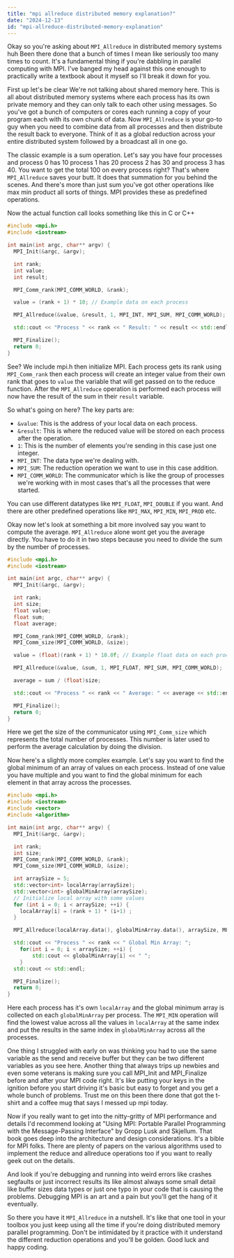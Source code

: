 ```yaml
---
title: "mpi allreduce distributed memory explanation?"
date: "2024-12-13"
id: "mpi-allreduce-distributed-memory-explanation"
---
```


Okay so you're asking about `MPI_Allreduce` in distributed memory systems huh Been there done that a bunch of times I mean like seriously too many times to count. It's a fundamental thing if you're dabbling in parallel computing with MPI. I've banged my head against this one enough to practically write a textbook about it myself so I'll break it down for you.

First up let's be clear We're not talking about shared memory here. This is all about distributed memory systems where each process has its own private memory and they can only talk to each other using messages. So you've got a bunch of computers or cores each running a copy of your program each with its own chunk of data. Now `MPI_Allreduce` is your go-to guy when you need to combine data from all processes and then distribute the result back to everyone. Think of it as a global reduction across your entire distributed system followed by a broadcast all in one go.

The classic example is a sum operation. Let's say you have four processes and process 0 has 10 process 1 has 20 process 2 has 30 and process 3 has 40. You want to get the total 100 on every process right? That's where `MPI_Allreduce` saves your butt. It does that summation for you behind the scenes. And there's more than just sum you've got other operations like max min product all sorts of things. MPI provides these as predefined operations.

Now the actual function call looks something like this in C or C++

```c++
#include <mpi.h>
#include <iostream>

int main(int argc, char** argv) {
  MPI_Init(&argc, &argv);

  int rank;
  int value;
  int result;

  MPI_Comm_rank(MPI_COMM_WORLD, &rank);

  value = (rank + 1) * 10; // Example data on each process

  MPI_Allreduce(&value, &result, 1, MPI_INT, MPI_SUM, MPI_COMM_WORLD);

  std::cout << "Process " << rank << " Result: " << result << std::endl;

  MPI_Finalize();
  return 0;
}
```
See? We include mpi.h then initialize MPI. Each process gets its rank using `MPI_Comm_rank` then each process will create an integer value from their own rank that goes to `value` the variable that will get passed on to the reduce function. After the `MPI_Allreduce` operation is performed each process will now have the result of the sum in their `result` variable.

So what's going on here? The key parts are:

*   `&value`: This is the address of your local data on each process.
*   `&result`: This is where the reduced value will be stored on each process after the operation.
*   `1`: This is the number of elements you're sending in this case just one integer.
*   `MPI_INT`: The data type we're dealing with.
*   `MPI_SUM`: The reduction operation we want to use in this case addition.
*   `MPI_COMM_WORLD`: The communicator which is like the group of processes we're working with in most cases that's all the processes that were started.

You can use different datatypes like `MPI_FLOAT`, `MPI_DOUBLE` if you want. And there are other predefined operations like `MPI_MAX`, `MPI_MIN`, `MPI_PROD` etc.

Okay now let's look at something a bit more involved say you want to compute the average. `MPI_Allreduce` alone wont get you the average directly. You have to do it in two steps because you need to divide the sum by the number of processes.

```c++
#include <mpi.h>
#include <iostream>

int main(int argc, char** argv) {
  MPI_Init(&argc, &argv);

  int rank;
  int size;
  float value;
  float sum;
  float average;

  MPI_Comm_rank(MPI_COMM_WORLD, &rank);
  MPI_Comm_size(MPI_COMM_WORLD, &size);

  value = (float)(rank + 1) * 10.0f; // Example float data on each process

  MPI_Allreduce(&value, &sum, 1, MPI_FLOAT, MPI_SUM, MPI_COMM_WORLD);

  average = sum / (float)size;

  std::cout << "Process " << rank << " Average: " << average << std::endl;

  MPI_Finalize();
  return 0;
}
```

Here we get the size of the communicator using `MPI_Comm_size` which represents the total number of processes. This number is later used to perform the average calculation by doing the division.

Now here's a slightly more complex example. Let's say you want to find the global minimum of an array of values on each process. Instead of one value you have multiple and you want to find the global minimum for each element in that array across the processes.
```c++
#include <mpi.h>
#include <iostream>
#include <vector>
#include <algorithm>

int main(int argc, char** argv) {
  MPI_Init(&argc, &argv);

  int rank;
  int size;
  MPI_Comm_rank(MPI_COMM_WORLD, &rank);
  MPI_Comm_size(MPI_COMM_WORLD, &size);

  int arraySize = 5;
  std::vector<int> localArray(arraySize);
  std::vector<int> globalMinArray(arraySize);
  // Initialize local array with some values
  for (int i = 0; i < arraySize; ++i) {
    localArray[i] = (rank + 1) * (i+1) ;
  }

  MPI_Allreduce(localArray.data(), globalMinArray.data(), arraySize, MPI_INT, MPI_MIN, MPI_COMM_WORLD);

  std::cout << "Process " << rank << " Global Min Array: ";
    for(int i = 0; i < arraySize; ++i) {
        std::cout << globalMinArray[i] << " ";
    }
  std::cout << std::endl;

  MPI_Finalize();
  return 0;
}
```
Here each process has it's own `localArray` and the global minimum array is collected on each `globalMinArray` per process. The `MPI_MIN` operation will find the lowest value across all the values in `localArray` at the same index and put the results in the same index in `globalMinArray` across all the processes.

One thing I struggled with early on was thinking you had to use the same variable as the send and receive buffer but they can be two different variables as you see here. Another thing that always trips up newbies and even some veterans is making sure you call MPI_Init and MPI_Finalize before and after your MPI code right. It's like putting your keys in the ignition before you start driving it's basic but easy to forget and you get a whole bunch of problems. Trust me on this been there done that got the t-shirt and a coffee mug that says I messed up mpi today.

Now if you really want to get into the nitty-gritty of MPI performance and details I'd recommend looking at "Using MPI: Portable Parallel Programming with the Message-Passing Interface" by Gropp Lusk and Skjellum. That book goes deep into the architecture and design considerations. It's a bible for MPI folks. There are plenty of papers on the various algorithms used to implement the reduce and allreduce operations too if you want to really geek out on the details.

And look if you're debugging and running into weird errors like crashes segfaults or just incorrect results its like almost always some small detail like buffer sizes data types or just one typo in your code that is causing the problems. Debugging MPI is an art and a pain but you'll get the hang of it eventually.

So there you have it `MPI_Allreduce` in a nutshell. It's like that one tool in your toolbox you just keep using all the time if you're doing distributed memory parallel programming. Don't be intimidated by it practice with it understand the different reduction operations and you'll be golden. Good luck and happy coding.
